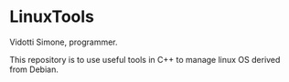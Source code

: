# LinuxTools
Vidotti Simone, programmer.

This repository is to use useful tools in C++ to manage linux OS derived from Debian.
